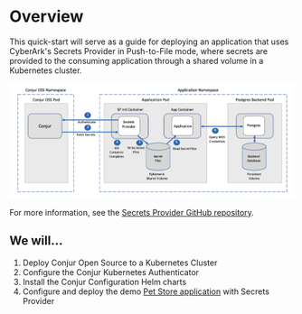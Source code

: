 # Overview

This quick-start will serve as a guide for deploying an application that uses
CyberArk's Secrets Provider in Push-to-File mode, where secrets are provided to
the consuming application through a shared volume in a Kubernetes cluster.

![Quick-Start Architecture](https://raw.githubusercontent.com/john-odonnell/katacoda-scenarios/master/secrets-provider-push-to-file/resources/p2f-quickstart-diagram.png)

For more information, see the
[Secrets Provider GitHub repository](https://github.com/cyberark/secrets-provider-for-k8s).

## We will...

1. Deploy Conjur Open Source to a Kubernetes Cluster
2. Configure the Conjur Kubernetes Authenticator
3. Install the Conjur Configuration Helm charts
4. Configure and deploy the demo
   [Pet Store application](https://github.com/conjurdemos/pet-store-demo) with
   Secrets Provider
